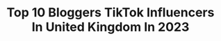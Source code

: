 ---
title: Top 10 Bloggers TikTok Influencers In United Kingdom In 2023
description: >-
  Find top bloggers TikTok influencers in United Kingdom in 2023. Most popular hashtags: #britsmover #garniermaskmoment #fyp #duet.
platform: TikTok
hits: 44
text_top: Analyze the most popular TikTok profiles on inBeat.
text_bottom: Our platform has 44 TikTok influencers like this in United Kingdom for you to contact.
profiles:
  - username: "evenangelsfall"
    fullname: >-
      Emma-Louise
    bio: >-
      Lifestyle blogger, just a small town girl, love a good lipsync... 🥂
    location: "United Kingdom"
    followers: 21500
    engagement: 1234
    commentsToLikes: 0.093043
    id: ckb9abj70vbqg0j239xyix3tr
    verified: false
    hashtags: "#ukcoast, #britneyspears, #freebritney, #saturdaynightfeeling"
  - username: "rubyofmyeye"
    fullname: >-
      Ruby
    bio: >-
      Blogger from Devon 🪐 she/her Instagram - @rubyofmyeye 24 ✨ Autistic ❤️
    location: "United Kingdom"
    followers: 64400
    engagement: 1090
    commentsToLikes: 0.040302
    id: ckb9rxzh8osez0j23q9mj5tn3
    verified: false
    hashtags: "#britsmover, #berightbackworld, #autistic, #autisticblogger"
  - username: "joe_usher01"
    fullname: >-
      Joe
    bio: >-
      NHS Worker, Northern lad, Actor, LGBTQ Advocate 🏳️‍🌈 /Blogger.
    location: "United Kingdom"
    followers: 15800
    engagement: 894
    commentsToLikes: 0.257260
    id: ckdhhketwy4u20j234c7tbvsh
    verified: false
    hashtags: "#gaysoftiktok, #stitch, #cookingwithjoe, #greek"
  - username: "thelittlelondonvegan"
    fullname: >-
      thelittlelondonvegan
    bio: >-
      🍔Food blogger & restaurant reviewer 📸118k IG @thelittlelondonvegan
    location: "United Kingdom"
    followers: 18400
    engagement: 819
    commentsToLikes: 0.066417
    id: ckd0z2veoljnk0j23lmmwb23w
    verified: false
    hashtags: "#vegansoftiktok, #vgang, #veganuary, #whatveganseat"
  - username: "zeniachopra"
    fullname: >-
      ZENIA CHOPRA
    bio: >-
      40, Beauty Blogger, Indian Instagram - @zenia.chopra YouTube - Zenia Chopra
    location: "United Kingdom"
    followers: 2108
    engagement: 888
    commentsToLikes: 0.188786
    id: cka0tg6sapsxe0i787ggd16ro
    verified: false
    hashtags: "#makeuptransformation, #learnontiktok, #backtowork, #over40club"
  - username: "mimilouj"
    fullname: >-
      mimilouj
    bio: >-
      📍LDN 🏋🏼‍♀️ Fitness blogger & level 3 PT ♥️ Insta @mimilouj (20k) ✨
    location: "United Kingdom"
    followers: 3920
    engagement: 550
    commentsToLikes: 0.091608
    id: ckcuqp74pjdbb0j23lj2wt0b8
    verified: false
    hashtags: "#healthy, #diet, #workout, #health"
  - username: "tattiexo"
    fullname: >-
      tattiexo
    bio: >-
      Blogger: Lover of fashion, travel & beauty! Follow my Insta (@tattiexo) for more
    location: "United Kingdom"
    followers: 13100
    engagement: 422
    commentsToLikes: 0.054629
    id: ckbf5d98bueoy0j23hdnmrgd3
    verified: false
    hashtags: "#girlymakeup, #isawitfirst, #iworeitfirst, #petitefashionfinds"
  - username: "claudiagreiner"
    fullname: >-
       Claudia Greiner
    bio: >-
      Fashion Blogger ♡ YouTube: Claudia Greiner ♡ Instagram: @claudiagreiner
    location: "United Kingdom"
    followers: 210600
    engagement: 1507
    commentsToLikes: 0.031487
    id: ckbfevlq295zw0j23x5j11jjg
    verified: false
    hashtags: "#primarkuk, #primarkhaul, #brandcollabs, #style"
  - username: "thejamalsworld"
    fullname: >-
      Jamal Greaves
    bio: >-
      ✨ Fashion Blogger ✨ 🍭 Sweet Shop Owner 🍭 👀 King of surprises 👀
    location: "United Kingdom"
    followers: 23100
    engagement: 1382
    commentsToLikes: 0.085688
    id: ck8koi9wfhugv0j78lvtq5i8g
    verified: false
    hashtags: "#louistomlinson, #goodluck, #foryou, #kyliejenner"
  - username: "therosieburr"
    fullname: >-
      Rosie Burr
    bio: >-
      🤸‍♀️Handbalancing contortionist 👙Fitness model 🎥YouTube 👩‍💻Blogger
    location: "United Kingdom"
    followers: 6779
    engagement: 1070
    commentsToLikes: 0.091750
    id: ck9616bhnl8dz0j7899nwp4dx
    verified: false
    hashtags: "#bossit2021, #girlswithmuscle, #ourhouse2021, #handstandgirl"
---